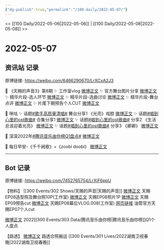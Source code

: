```yaml
---
{"dg-publish":true,"permalink":"/100-daily/2022-05-07/"}
---
```



<< [[100 Daily/2022-05-06\|2022-05-06]] | [[100 Daily/2022-05-08\|2022-05-08]] >>

# 2022-05-07

## 资讯站 记录

原博链接: https://weibo.com/6466290670/LrXCxA2J3

💫 《天赐的声音3》第8期
✨ 工作室vlog [微博正文](https://m.weibo.cn/6466290670/4766637897288512)
✨ 官方舞台图片分享 [微博正文](https://m.weibo.cn/6466290670/4766499384592434)
✨ 精华片段-选人环节 [微博正文](https://m.weibo.cn/6466290670/4766471056526870)
✨ 精华片段-选曲讨论 [微博正文](https://m.weibo.cn/6466290670/4766465783760599)
✨ 精华片段-舞台点评 [微博正文](https://m.weibo.cn/6466290670/4766468577429248)
✨ 片尾下期预告个人CUT [微博正文](https://m.weibo.cn/6466290670/4766464835322969)

💫 咪咕
✨ 话题[#歌手高质量清唱#](https://s.weibo.com/weibo?q=%23%E6%AD%8C%E6%89%8B%E9%AB%98%E8%B4%A8%E9%87%8F%E6%B8%85%E5%94%B1%23) 舞台分享1
《光亮》戏腔 [微博正文](https://m.weibo.cn/6466290670/4766533580752394)
✨ 话题[#唱到心里的ost歌曲#](https://s.weibo.com/weibo?q=%23%E5%94%B1%E5%88%B0%E5%BF%83%E9%87%8C%E7%9A%84ost%E6%AD%8C%E6%9B%B2%23) 合集分享1
[微博正文](https://m.weibo.cn/6466290670/4766564581117130)
✨ 话题[#唱到心里的ost歌曲#](https://s.weibo.com/weibo?q=%23%E5%94%B1%E5%88%B0%E5%BF%83%E9%87%8C%E7%9A%84ost%E6%AD%8C%E6%9B%B2%23) 分享2
《生活总该迎着光亮》 [微博正文](https://m.weibo.cn/6466290670/4766564857940386)
✨ 话题[#唱到心里的ost歌曲#](https://s.weibo.com/weibo?q=%23%E5%94%B1%E5%88%B0%E5%BF%83%E9%87%8C%E7%9A%84ost%E6%AD%8C%E6%9B%B2%23) 分享3
《卿卿》 [微博正文](https://m.weibo.cn/6466290670/4766578396104157)

💫 深深2022年[#腾讯音乐由你榜Q1盘点#](https://s.weibo.com/weibo?q=%23%E8%85%BE%E8%AE%AF%E9%9F%B3%E4%B9%90%E7%94%B1%E4%BD%A0%E6%A6%9CQ1%E7%9B%98%E7%82%B9%23)
[微博正文](https://m.weibo.cn/6466290670/4766609920760082)

💫 每日早安-《千千阙歌》+《zoobi doobi》
[微博正文](https://m.weibo.cn/6466290670/4766426843317321)

---
## Bot 记录

原博链接: https://weibo.com/7452765754/LrXiF6ppU

【物料】
[[300 Events/302 Shows/天赐的声音\|天赐的声音]]
[微博正文](https://m.weibo.cn/7478855230/4766281595358319) 天赐EP08造型照及舞台照10P(工作室)
[微博正文](https://m.weibo.cn/1315706994/4766489866931782) 天赐EP08照片1P
[微博正文](https://m.weibo.cn/6466290670/4766464835322969) 天赐EP09预告cut
[微博正文](https://m.weibo.cn/7478855230/4766637460295430) 天赐EP08幕后VLOG.008(工作室)
[网页链接](https://weibo.cn/sinaurl?u=https%3A%2F%2Fyoutu.be%2FD-O3qtEorUg) 油管官方天赐EP07个人cut

[微博正文](https://m.weibo.cn/6733257358/4766507513152991) 2022[[300 Events/303 Data/腾讯音乐由你榜\|腾讯音乐由你榜]]Q1个人盘点

【路透】
[微博正文](https://m.weibo.cn/7409736535/4765380180443843) 路透合照搬运 [[300 Events/301 Lives/2022湖南卫视春晚\|2022湖南卫视春晚]]
